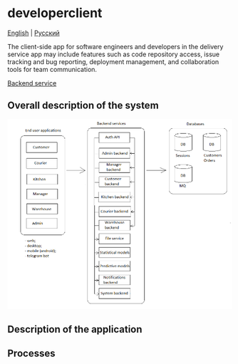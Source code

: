 # developerclient

[English](developerclient.md) | [Русский](developerclient.ru.md)

The client-side app for software engineers and developers in the delivery service app may include features such as code repository access, issue tracking and bug reporting, deployment management, and collaboration tools for team communication.

[Backend service](../backend/developerbackend.md)

## Overall description of the system 

![system_overall](../img/system_overall.png)

## Description of the application

## Processes 
